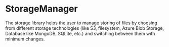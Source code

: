# StorageManager
The storage library helps the user to manage storing of files by choosing from different storage technologies (like S3, filesystem, Azure Blob Storage, Database like MongoDB, SQLite, etc.) and switching between them with minimum changes. 
